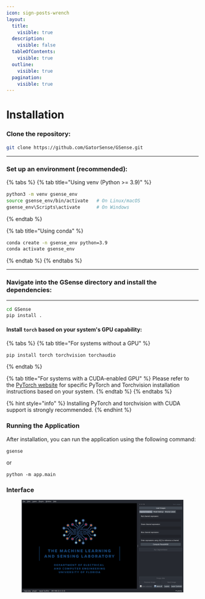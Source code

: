 ```yaml
---
icon: sign-posts-wrench
layout:
  title:
    visible: true
  description:
    visible: false
  tableOfContents:
    visible: true
  outline:
    visible: true
  pagination:
    visible: true
---
```


# Installation

### Clone the repository:

```bash
git clone https://github.com/GatorSense/GSense.git
```

***

### Set up an environment (recommended):

{% tabs %}
{% tab title="Using venv (Python >= 3.9)" %}
```bash
python3 -m venv gsense_env
source gsense_env/bin/activate   # On Linux/macOS
gsense_env\Scripts\activate      # On Windows
```
{% endtab %}

{% tab title="Using conda" %}
```bash
conda create -n gsense_env python=3.9
conda activate gsense_env
```
{% endtab %}
{% endtabs %}

***

### Navigate into the GSense directory and install the dependencies:

***

```bash
cd GSense
pip install .
```

#### Install `torch` based on your system's GPU capability:

{% tabs %}
{% tab title="For systems without a GPU" %}
```bash
pip install torch torchvision torchaudio
```
{% endtab %}

{% tab title="For systems with a CUDA-enabled GPU" %}
Please refer to the [PyTorch website](https://pytorch.org/get-started/locally/) for specific PyTorch and Torchvision installation instructions based on your system.
{% endtab %}
{% endtabs %}

{% hint style="info" %}
Installing PyTorch and torchvision with CUDA support is strongly recommended.
{% endhint %}

### Running the Application

After installation, you can run the application using the following command:

```
gsense
```

or

```
python -m app.main
```

### Interface

<figure><img src="../.gitbook/assets/image (16).png" alt=""><figcaption></figcaption></figure>
